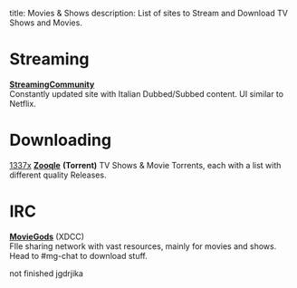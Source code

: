 title: Movies & Shows
description: List of sites to Stream and Download TV Shows and Movies.

# Streaming

[**StreamingCommunity**](https://streamingcommunity.video/)  
Constantly updated site with Italian Dubbed/Subbed content. UI similar to Netflix.



# Downloading

[1337x](https://1337x.to)
[**Zooqle**](https://zooqle.com/) **(Torrent)** 
TV Shows & Movie Torrents, each with a list with different quality Releases.



# IRC

[**MovieGods**](irc://irc.abjects.net/MOVIEGODS) (XDCC)  
FIle sharing network with vast resources, mainly for movies and shows. Head to #mg-chat to download stuff.

not finished jgdrjika

